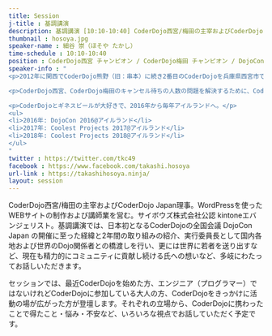 ```yaml
---
title: Session
j-title : 基調講演
description: 基調講演 [10:10-10:40] CoderDojo西宮/梅田の主宰およびCoderDojo Japan理事。WordPressを使ったWEBサイトの制作および講師業を営む。サイボウズ株式会社公認 kintoneエバンジェリスト。基調講演では、日本初となるCoderDojoの全国会議 DojoCon Japan の開催に至った経緯と2年間の取り組みの紹介、実行委員長として国内各地および世界のDojo関係者との橋渡しを行い、更には世界に若者を送り出すなど、現在も精力的にコミュニティに貢献し続ける氏への想いなど、多岐にわたってお話しいただきます。
thumbnail : hosoya.jpg
speaker-name : 細谷 崇（ほそや たかし）
time-schedule : 10:10-10:40
position : CoderDojo西宮 チャンピオン / CoderDojo梅田 チャンピオン / DojoCon Japan 2016 実行委員長 / DojoCon Japan 2017 実行委員長 / 一般社団法人CoderDojo Japan 設立時社員 / NPO法人のためのIT支援事務所 ht 代表 / サイボウズ株式会社公認 kintone エバンジェリスト
speaker-info : "
<p>2012年に関西でCoderDojo熊野（旧：串本）に続き2番目のCoderDojoを兵庫県西宮市で開始、翌年には2つ目のCoderDojoを大阪市北区ではじめ、毎月２回CoderDojoを開催（2018年から交互に毎月開催）。</p>

<p>CoderDojo西宮、CoderDojo梅田のキャンセル待ちの人数の問題を解決するために、CoderDojoを始める人、CoderDojoに関わる人を増やすためにDojoCon Japanを2016年にはじめる。2年目のDojoCon Japan 2017では100まで増えたCoderDojoのネットワークをつなぐために開催。</p>

<p>CoderDojoとギネスビールが大好きで、2016年から毎年アイルランドへ。</p>
<ul>
<li>2016年: DojoCon 2016@アイルランド</li>
<li>2017年: Coolest Projects 2017@アイルランド</li>
<li>2018年: Coolest Projects 2018@アイルランド</li>
</ul>
"
twitter : https://twitter.com/tkc49
facebook : https://www.facebook.com/takashi.hosoya
url-link : https://takashihosoya.ninja/
layout: session
---
```


CoderDojo西宮/梅田の主宰およびCoderDojo Japan理事。WordPressを使ったWEBサイトの制作および講師業を営む。サイボウズ株式会社公認 kintoneエバンジェリスト。基調講演では、日本初となるCoderDojoの全国会議 DojoCon Japan の開催に至った経緯と2年間の取り組みの紹介、実行委員長として国内各地および世界のDojo関係者との橋渡しを行い、更には世界に若者を送り出すなど、現在も精力的にコミュニティに貢献し続ける氏への想いなど、多岐にわたってお話しいただきます。

セッションでは、最近CoderDojoを始めた方、エンジニア（プログラマー）ではないけれどCoderDojoに参加している大人の方、CoderDojoをきっかけに活動の場が広がった方が登壇します。それぞれの立場から、CoderDojoに携わったことで得たこと・悩み・不安など、いろいろな視点でお話していただく予定です。
